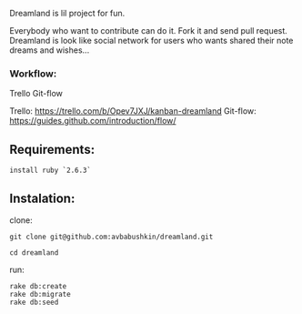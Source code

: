 Dreamland is lil project for fun. 

Everybody who want to contribute can do it. Fork it and send pull request. 
Dreamland is look like social network for users who wants shared their note dreams and wishes...

### Workflow:
  
  Trello
  Git-flow

  Trello: https://trello.com/b/Opev7JXJ/kanban-dreamland
  Git-flow: https://guides.github.com/introduction/flow/ 

## Requirements:
    
    install ruby `2.6.3`

## Instalation:

  clone:

    git clone git@github.com:avbabushkin/dreamland.git
   
    cd dreamland

  run:
    
    rake db:create
    rake db:migrate
    rake db:seed
